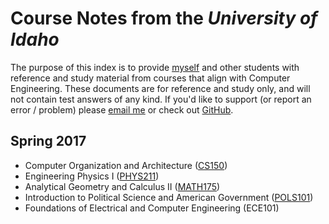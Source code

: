 # Course Notes from the *University of Idaho*

The purpose of this index is to provide [myself](http://conrads.website "Hi, I'm Conrad Mearns, nice to meet you!") and other students with reference and study material from courses that align with Computer Engineering. These documents are for reference and study only, and will not contain test answers of any kind. If you'd like to support (or report an error / problem) please [email me](mailto:mear8979@vandals.uidaho.edu) or check out [GitHub](https://github.com/ConradMearns/university-notes).

## Spring 2017

+ Computer Organization and Architecture ([CS150](CS150.pdf))
+ Engineering Physics I ([PHYS211](PHYS211.pdf))
+ Analytical Geometry and Calculus II ([MATH175](MATH175.pdf))
+ Introduction to Political Science and American Government ([POLS101](POLS101.pdf))
+ Foundations of Electrical and Computer Engineering (ECE101)
